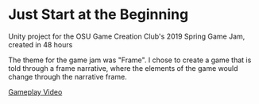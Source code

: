 # Just Start at the Beginning
 
Unity project for the OSU Game Creation Club's 2019 Spring Game Jam, created in 48 hours

The theme for the game jam was "Frame". I chose to create a game that is told through a frame narrative, where the elements of the game would change through the narrative frame.

[Gameplay Video](https://youtu.be/9Kf3JjhaUH8)
